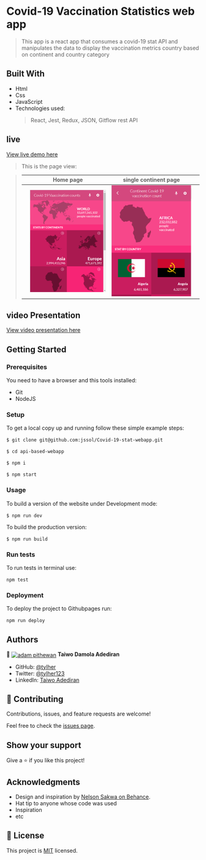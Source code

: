 # Covid-19 Vaccination Statistics web app

> This app is a react app that consumes a covid-19 stat API and manipulates the data to display the vaccination metrics country based on continent and country category

## Built With

- Html
- Css
- JavaScript
- Technologies used:
  > React,
  > Jest,
  > Redux,
  > JSON,
  > Gitflow
  > rest API

## live
[View live demo here]()

>  This is the page view:

> |     | Home page                      | single continent page                    |     |
> | --- | ----------------------------------- | ------------------------------------ | --- |
> |     | ![Screenshot1](./src/images/Homepage_Screenshot.png) | ![Screenshot2](./src/images/continent-section.png) |

## video Presentation
[View video presentation here](https://www.loom.com/share/91e9e66011154d1baf2b3b10e2f48cdd)

## Getting Started

### Prerequisites

You need to have a browser and this tools installed:

- Git
- NodeJS

### Setup

To get a local copy up and running follow these simple example steps:

```
$ git clone git@github.com:jssol/Covid-19-stat-webapp.git
```

```
$ cd api-based-webapp
```

```
$ npm i
```

```
$ npm start
```

### Usage

To build a version of the website under Development mode:

```
$ npm run dev
```

To build the production version:

```
$ npm run build
```

### Run tests

To run tests in terminal use:

```
npm test
```

### Deployment

To deploy the project to Githubpages run:

```
npm run deploy
```

## Authors

👤 <a href="https://github.com/tylher" target="blank"><img align="center"
      src="https://user-images.githubusercontent.com/57408419/163676887-390d6032-6720-42bb-ad16-f8e199d6f2fa.jpg"
      alt="adam pithewan" height="50" width="50"/></a> **Taiwo Damola Adediran**

- GitHub: [@tylher](https://github.com/tylher)
- Twitter: [@tylher123](https://twitter.com/tylher123)
- LinkedIn: [Taiwo Adediran](https://www.linkedin.com/in/taiwo-adediran-327654127/)

## 🤝 Contributing

Contributions, issues, and feature requests are welcome!

Feel free to check the [issues page](../../issues/).

## Show your support

Give a ⭐️ if you like this project!

## Acknowledgments
- Design and inspiration by [Nelson Sakwa on Behance](https://www.behance.net/gallery/31579789/Ballhead-App-(Free-PSDs)).
- Hat tip to anyone whose code was used
- Inspiration
- etc

## 📝 License

This project is [MIT](./MIT.md) licensed.
